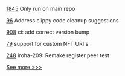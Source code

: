 
[1845](https://github.com/hyperledger/aries-cloudagent-python/pull/1845) Only run on main repo

[96](https://github.com/hyperledger/indy-vdr/pull/96) Address clippy code cleanup suggestions

[908](https://github.com/hyperledger/aries-framework-javascript/pull/908) ci: add correct version bump

[79](https://github.com/hyperledger/firefly-tokens-erc1155/pull/79) support for custom NFT URI's

[248](https://github.com/hyperledger/iroha-java/pull/248) iroha-209: Remake register peer test


[See more >>>](https://start-here.hyperledger.org/pull-requests)

